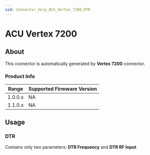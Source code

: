 ```yaml
---
uid: Connector_help_ACU_Vertex_7200_DTR
---
```


# ACU Vertex 7200

## About

This connector is automatically generated by **Vertex 7200** connector.

### Product Info

| Range | Supported Firmware Version |
|------------------|-----------------------------|
| 1.0.0.x          | NA                          |
| 1.1.0.x          | NA                          |

## Usage

### DTR

Contains only two parameters: **DTR Frequency** and **DTR RF Input**.
